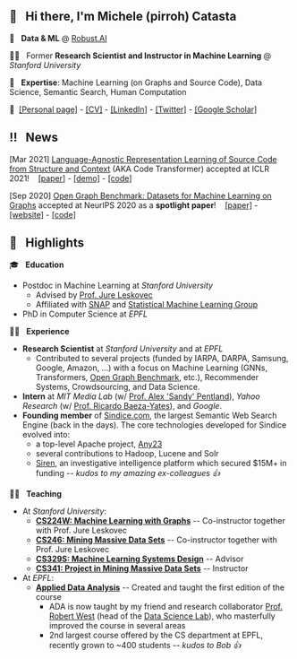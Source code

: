 ## 👋  &nbsp; Hi there, I'm Michele (pirroh) Catasta
🤖 &nbsp; **Data & ML** @ [Robust.AI](https://www.robust.ai)

:man_teacher: &nbsp; Former **Research Scientist and Instructor in Machine Learning** @ *Stanford University*

:telescope: &nbsp; **Expertise**: Machine Learning (on Graphs and Source Code), Data Science, Semantic Search, Human Computation

:link:&nbsp;
[[Personal page]](https://pirroh.fyi) - 
[[CV]](https://docs.google.com/viewer?url=https://github.com/pirroh/pirroh/raw/main/CV-MCatasta.pdf) -
[[LinkedIn]](https://linkedin.com/in/pirroh) -
[[Twitter]](https://twitter.com/pirroh) -
[[Google Scholar]](https://scholar.google.com/citations?user=ZxfOSWMAAAAJ&hl=en&oi=ao)

## :bangbang: &nbsp; News
[Mar 2021] [Language-Agnostic Representation Learning of Source Code from Structure and Context](https://arxiv.org/pdf/2103.11318.pdf) (AKA Code Transformer) accepted at ICLR 2021! &nbsp;&nbsp;
[[paper]](https://arxiv.org/pdf/2103.11318.pdf) -
[[demo]](https://www.code-transformer.org) -
[[code]](https://github.com/danielzuegner/code-transformer)

[Sep 2020] [Open Graph Benchmark: Datasets for Machine Learning on Graphs](https://arxiv.org/abs/2005.00687) accepted at NeurIPS 2020 as a **spotlight paper**! &nbsp;&nbsp;
[[paper]](https://arxiv.org/abs/2005.00687) -
[[website]](https://ogb.stanford.edu) -
[[code]](https://github.com/snap-stanford/ogb) 

## :flashlight: &nbsp; Highlights	
:mortar_board: &nbsp; **Education**
* Postdoc in Machine Learning at *Stanford University*
  * Advised by [Prof. Jure Leskovec](https://cs.stanford.edu/people/jure/)
  * Affiliated with [SNAP](http://snap.stanford.edu) and [Statistical Machine Learning Group](http://statsml.stanford.edu)
* PhD in Computer Science at *EPFL*

:man_technologist: &nbsp; **Experience**
* **Research Scientist** at *Stanford University* and at *EPFL*
  * Contributed to several projects (funded by IARPA, DARPA, Samsung, Google, Amazon, ...) with a focus on Machine Learning (GNNs, Transformers, [Open Graph Benchmark](https://ogb.stanford.edu), etc.), Recommender Systems, Crowdsourcing, and Data Science.
* **Intern** at *MIT Media Lab* (w/ [Prof. Alex 'Sandy' Pentland](https://www.media.mit.edu/people/sandy/overview/)), *Yahoo Research* (w/ [Prof. Ricardo Baeza-Yates](http://www.baeza.cl)), and *Google*.
* **Founding member** of [Sindice.com](http://sindice.com), the largest Semantic Web Search Engine (back in the days). The core technologies developed for Sindice evolved into:
  * a top-level Apache project, [Any23](https://any23.apache.org/index.html)
  * several contributions to Hadoop, Lucene and Solr
  * [Siren](https://siren.io), an investigative intelligence platform which secured $15M+ in funding -- _kudos to my amazing ex-colleagues :+1:_

:man_teacher: &nbsp; **Teaching**
* At *Stanford University*:
  * [**CS224W: Machine Learning with Graphs**](https://cs224w.stanford.edu) -- Co-instructor together with Prof. Jure Leskovec
  * [**CS246: Mining Massive Data Sets**](https://cs246.stanford.edu) -- Co-instructor together with Prof. Jure Leskovec
  * [**CS329S: Machine Learning Systems Design**](https://cs329s.stanford.edu) -- Advisor
  * [**CS341: Project in Mining Massive Data Sets**](https://cs341.stanford.edu) -- Instructor
* At *EPFL*:
  * [**Applied Data Analysis**](https://ada.epfl.ch) -- Created and taught the first edition of the course
    * ADA is now taught by my friend and research collaborator [Prof. Robert West](https://dlab.epfl.ch/people/west/) (head of the [Data Science Lab](https://dlab.epfl.ch)), who masterfully improved the course in several areas
    * 2nd largest course offered by the CS department at EPFL, recently grown to ~400 students -- _kudos to Bob :+1:_
